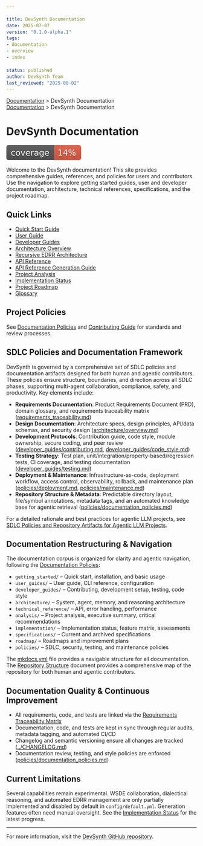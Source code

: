 ```yaml
---

title: DevSynth Documentation
date: 2025-07-07
version: "0.1.0-alpha.1"
tags:
- documentation
- overview
- index

status: published
author: DevSynth Team
last_reviewed: "2025-08-02"
---
```

<div class="breadcrumbs">
<a href="../index.md">Documentation</a> &gt; DevSynth Documentation
</div>

<div class="breadcrumbs">
<a href="../index.md">Documentation</a> &gt; DevSynth Documentation
</div>

# DevSynth Documentation

![Test Coverage](coverage.svg)

Welcome to the DevSynth documentation! This site provides comprehensive guides, references, and policies for users and contributors. Use the navigation to explore getting started guides, user and developer documentation, architecture, technical references, specifications, and the project roadmap.

## Quick Links

- [Quick Start Guide](getting_started/quick_start_guide.md)
- [User Guide](user_guides/user_guide.md)
- [Developer Guides](developer_guides/contributing.md)
- [Architecture Overview](architecture/overview.md)
- [Recursive EDRR Architecture](architecture/recursive_edrr_architecture.md)
- [API Reference](technical_reference/api_reference/index.md)
- [API Reference Generation Guide](user_guides/api_reference_generation.md)
- [Project Analysis](analysis/executive_summary.md)
- [Implementation Status](implementation/feature_status_matrix.md)
- [Project Roadmap](roadmap/CONSOLIDATED_ROADMAP.md)
- [Glossary](glossary.md)


## Project Policies

See [Documentation Policies](policies/documentation_policies.md) and [Contributing Guide](developer_guides/contributing.md) for standards and review processes.

## SDLC Policies and Documentation Framework

DevSynth is governed by a comprehensive set of SDLC policies and documentation artifacts designed for both human and agentic contributors. These policies ensure structure, boundaries, and direction across all SDLC phases, supporting multi-agent collaboration, compliance, safety, and productivity. Key elements include:

- **Requirements Documentation**: Product Requirements Document (PRD), domain glossary, and requirements traceability matrix ([requirements_traceability.md](requirements_traceability.md))
- **Design Documentation**: Architecture specs, design principles, API/data schemas, and security design ([architecture/overview.md](architecture/overview.md))
- **Development Protocols**: Contribution guide, code style, module ownership, secure coding, and peer review ([developer_guides/contributing.md](developer_guides/contributing.md), [developer_guides/code_style.md](developer_guides/code_style.md))
- **Testing Strategy**: Test plan, unit/integration/property-based/regression tests, CI coverage, and testing documentation ([developer_guides/testing.md](developer_guides/testing.md))
- **Deployment & Maintenance**: Infrastructure-as-code, deployment workflow, access control, observability, rollback, and maintenance plan ([policies/deployment.md](policies/deployment.md), [policies/maintenance.md](policies/maintenance.md))
- **Repository Structure & Metadata**: Predictable directory layout, file/symbol annotations, metadata tags, and an automated knowledge base for agentic retrieval ([policies/documentation_policies.md](policies/documentation_policies.md))


For a detailed rationale and best practices for agentic LLM projects, see [SDLC Policies and Repository Artifacts for Agentic LLM Projects](policies/sdlc_policies_for_agentic_llm_projects.md).

## Documentation Restructuring & Navigation

The documentation corpus is organized for clarity and agentic navigation, following the [Documentation Policies](policies/documentation_policies.md):

- `getting_started/` – Quick start, installation, and basic usage
- `user_guides/` – User guide, CLI reference, configuration
- `developer_guides/` – Contributing, development setup, testing, code style
- `architecture/` – System, agent, memory, and reasoning architecture
- `technical_reference/` – API, error handling, performance
- `analysis/` – Project analysis, executive summary, critical recommendations
- `implementation/` – Implementation status, feature matrix, assessments
- `specifications/` – Current and archived specifications
- `roadmap/` – Roadmaps and improvement plans
- `policies/` – SDLC, security, testing, and maintenance policies


The [mkdocs.yml](../mkdocs.yml) file provides a navigable structure for all documentation. The [Repository Structure](repo_structure.md) document provides a comprehensive map of the repository for both human and agentic contributors.

## Documentation Quality & Continuous Improvement

- All requirements, code, and tests are linked via the [Requirements Traceability Matrix](requirements_traceability.md)
- Documentation, code, and tests are kept in sync through regular audits, metadata tagging, and automated CI/CD
- Changelog and semantic versioning ensure all changes are tracked ([../CHANGELOG.md](../CHANGELOG.md))
- Documentation review, testing, and style policies are enforced ([policies/documentation_policies.md](policies/documentation_policies.md))


## Current Limitations

Several capabilities remain experimental. WSDE collaboration, dialectical reasoning,
and automated EDRR management are only partially implemented and disabled by
default in `config/default.yml`. Generation features often need manual oversight.
See the [Implementation Status](implementation/feature_status_matrix.md) for the
latest progress.

---

For more information, visit the [DevSynth GitHub repository](https://github.com/ravenoak/devsynth).
